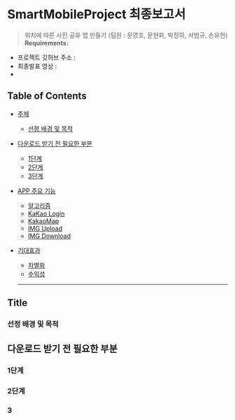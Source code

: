 # SmartMobileProject 최종보고서 

> 위치에 따른 사진 공유 앱 만들기  (팀원 : 문영호, 문현화, 박정하, 서범규, 손유현)
**Requirements:**
  - 프로젝트 깃허브 주소 :
  - 최종발표 영상 : 
  - 


## Table of Contents

- [주제](#title)
  - [선정 배경 및 목적](#title)

- [다운로드 받기 전 필요한 부분 ](#before)
  - [1단계](#step1)
  - [2단계](#step2)
  - [3단계](#step3)


- [APP 주요 기능](#App)
  - [알고리즘](#algorism)
  - [KaKao Login](#login)
  - [KakaoMap](#map)
  - [IMG Upload](#upload)
  - [IMG Download](#download)

- [기대효과](#definitions)
  - [차별화](#expectation)
  - [수익성](#profitabiltiy)
  
  ----------------------------------------------------
  
 ## Title
  ### 선정 배경 및 목적
  
 ## 다운로드 받기 전 필요한 부분
  ### 1단계
  ### 2단계
  ### 3
